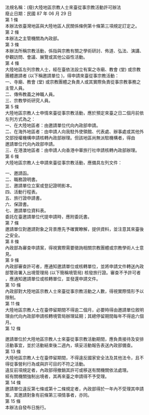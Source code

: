 法規名稱：(廢)大陸地區宗教人士來臺從事宗教活動許可辦法  
廢止日期：民國 87 年 06 月 29 日  
第 1 條  
本辦法依臺灣地區與大陸地區人民關係條例第十條第三項規定訂定之。  
第 2 條  
本辦法之主管機關為內政部。  
第 3 條  
本辦法所稱宗教活動，係指與宗教有關之學術研討、佈道、弘法、演講、  
參觀訪問、會議、展覽或其他公益性活動。  
第 4 條  
大陸地區左列宗教人士，經在臺依法設立有案之寺廟、教會 (堂) 或宗教  
團體邀請者 (以下稱邀請單位 )，得申請來臺從事宗教活動：  
一、寺廟、教會 (堂) 或宗教團體之負責人或其實際負責從事宗教事務之  
主管人員。  
二、傳佈教義之神職人員。  
三、宗教學術研究人員。  
第 5 條  
大陸地區宗教人士申情來臺從事宗教活動，應於預定來臺之日二個月前依  
左列方式為之：  
一、在大陸地區者：由邀請單位代向內政部申請。  
二、在海外地區者：由申請人向我駐外使領館、代表處、辦事處或其他外  
交部授權機構申請核轉內政部辦理。但該地區尚無派駐機構者，得由  
邀請單位代向內政部申請。  
三、在港澳地區者：由申請人向香港中華旅行社申請核轉內政部辦理。  
第 6 條  
大陸地區宗教人士申請來臺從事宗教活動，應備具左列文件：  


一、邀請函。  
二、職務證明書。  
三、邀請單位立案或登記證明影本。  
四、活動行程表。  
五、旅行證申請書。  
六、保證書。  
七、邀請單位資料表。  
委託在臺邀請單位代提申請時，應附委託書。  
第 7 條  
邀請單位對邀請對象之背景應先予確實瞭解，提供資料，並注意其來臺後  
之安全。  
第 8 條  
內政部為審查申請案，得視實際需要徵詢相關宗教團體或宗教學術人士意  
見。  
第 9 條  
內政部審查許可者，應通知邀請單位或核轉單位，並將申請文件轉送內政  
部警政署入出境管理局 (以下簡稱境管局) 核發旅行證。審查不予許可者  
，應通知邀請單位或核轉單位，並發還申請文件。  
第 10 條  
內政部對大陸地區宗教人士來臺從事宗教活動之人數，得視實際情形予以  
限制。  
第 11 條  
大陸地區宗教人士在臺停留期間不得逾二個月，必要時得由邀請單位敘明  
理由代向內政部申請核轉境管局辦理延期；其總停留期間每年不得逾六個  
月。  
第 12 條  


邀請單位於大陸地區宗教人士來臺從事宗教活動期間，應負責接待及安排  
活動事宜，並於活動結束後二週內，填妥活動報告表送內政部備查。  
第 13 條  
大陸地區宗教人士在臺停留期間，不得違反國家安全法及其他法令，且不  
得從事營利行為或與許可目的不符之活動。  
違反前項規定者，內政部得撤銷其許可或移送有關機關依法處理。  
經有關機關強制出境者，其再來臺之申請得不予受理。  
第 14 條  
邀請單位違反第七條或第十二條規定者，內政部得於一年內不受理其申請  
案。其邀請對象有前條第三項情事者，亦同。  
第 15 條  
本辦法自發布日施行。  



